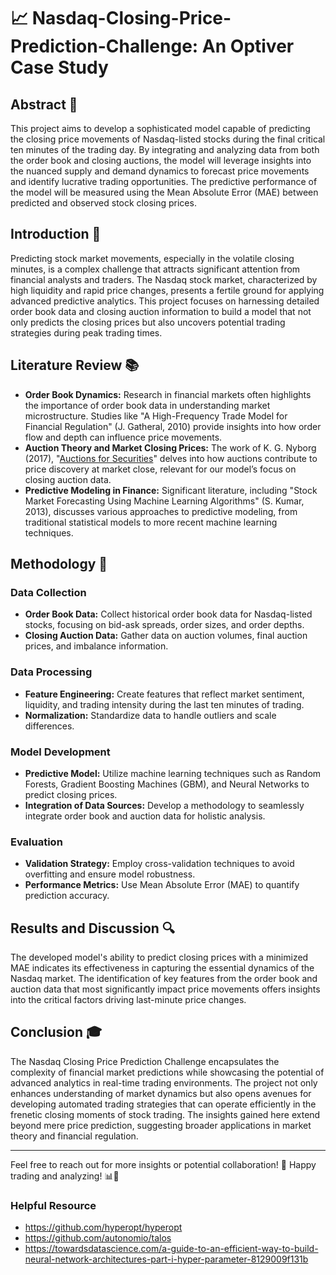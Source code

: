 # 📈 Nasdaq-Closing-Price-Prediction-Challenge: An Optiver Case Study

## Abstract 🎯
This project aims to develop a sophisticated model capable of predicting the closing price movements of Nasdaq-listed stocks during the final critical ten minutes of the trading day. By integrating and analyzing data from both the order book and closing auctions, the model will leverage insights into the nuanced supply and demand dynamics to forecast price movements and identify lucrative trading opportunities. The predictive performance of the model will be measured using the Mean Absolute Error (MAE) between predicted and observed stock closing prices.

## Introduction 🚀
Predicting stock market movements, especially in the volatile closing minutes, is a complex challenge that attracts significant attention from financial analysts and traders. The Nasdaq stock market, characterized by high liquidity and rapid price changes, presents a fertile ground for applying advanced predictive analytics. This project focuses on harnessing detailed order book data and closing auction information to build a model that not only predicts the closing prices but also uncovers potential trading strategies during peak trading times.

## Literature Review 📚
- **Order Book Dynamics:** Research in financial markets often highlights the importance of order book data in understanding market microstructure. Studies like "A High-Frequency Trade Model for Financial Regulation" (J. Gatheral, 2010) provide insights into how order flow and depth can influence price movements.
- **Auction Theory and Market Closing Prices:** The work of K. G. Nyborg (2017), "[Auctions for Securities](#)" delves into how auctions contribute to price discovery at market close, relevant for our model’s focus on closing auction data.
- **Predictive Modeling in Finance:** Significant literature, including "Stock Market Forecasting Using Machine Learning Algorithms" (S. Kumar, 2013), discusses various approaches to predictive modeling, from traditional statistical models to more recent machine learning techniques.

## Methodology 🧠
### Data Collection
- **Order Book Data:** Collect historical order book data for Nasdaq-listed stocks, focusing on bid-ask spreads, order sizes, and order depths.
- **Closing Auction Data:** Gather data on auction volumes, final auction prices, and imbalance information.

### Data Processing
- **Feature Engineering:** Create features that reflect market sentiment, liquidity, and trading intensity during the last ten minutes of trading.
- **Normalization:** Standardize data to handle outliers and scale differences.

### Model Development
- **Predictive Model:** Utilize machine learning techniques such as Random Forests, Gradient Boosting Machines (GBM), and Neural Networks to predict closing prices.
- **Integration of Data Sources:** Develop a methodology to seamlessly integrate order book and auction data for holistic analysis.

### Evaluation
- **Validation Strategy:** Employ cross-validation techniques to avoid overfitting and ensure model robustness.
- **Performance Metrics:** Use Mean Absolute Error (MAE) to quantify prediction accuracy.

## Results and Discussion 🔍
The developed model's ability to predict closing prices with a minimized MAE indicates its effectiveness in capturing the essential dynamics of the Nasdaq market. The identification of key features from the order book and auction data that most significantly impact price movements offers insights into the critical factors driving last-minute price changes.

## Conclusion 🎓
The Nasdaq Closing Price Prediction Challenge encapsulates the complexity of financial market predictions while showcasing the potential of advanced analytics in real-time trading environments. The project not only enhances understanding of market dynamics but also opens avenues for developing automated trading strategies that can operate efficiently in the frenetic closing moments of stock trading. The insights gained here extend beyond mere price prediction, suggesting broader applications in market theory and financial regulation.

---

Feel free to reach out for more insights or potential collaboration! 🤝 Happy trading and analyzing! 📊🚀

### Helpful Resource
 - https://github.com/hyperopt/hyperopt
 - https://github.com/autonomio/talos
 - https://towardsdatascience.com/a-guide-to-an-efficient-way-to-build-neural-network-architectures-part-i-hyper-parameter-8129009f131b
